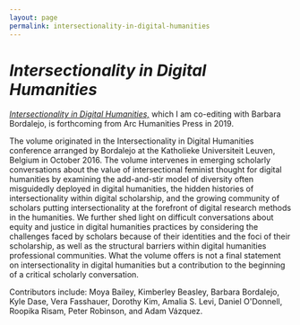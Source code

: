 ```yaml
---
layout: page
permalink: intersectionality-in-digital-humanities
---
```

# *Intersectionality in Digital Humanities*

[*Intersectionality in Digital Humanities,*](https://arc-humanities.org/our-series/arc/cdh/) which I am co-editing with Barbara Bordalejo, is forthcoming from Arc Humanities Press in 2019.

The volume originated in the Intersectionality in Digital Humanities conference arranged by Bordalejo at the Katholieke Universiteit Leuven, Belgium in October 2016. The volume intervenes in emerging scholarly conversations about the value of intersectional feminist thought for digital humanities by examining the add-and-stir model of diversity often misguidedly deployed in digital humanities, the hidden histories of intersectionality within digital scholarship, and the growing community of scholars putting intersectionality at the forefront of digital research methods in the humanities. We further shed light on difficult conversations about equity and justice in digital humanities practices by considering the challenges faced by scholars because of their identities and the foci of their scholarship, as well as the structural barriers within digital humanities professional communities. What the volume offers is not a final statement on intersectionality in digital humanities but a contribution to the beginning of a critical scholarly conversation.  

Contributors include: Moya Bailey, Kimberley Beasley, Barbara Bordalejo, Kyle Dase, Vera Fasshauer, Dorothy Kim, Amalia S. Levi, Daniel O'Donnell, Roopika Risam, Peter Robinson, and Adam Vázquez.
